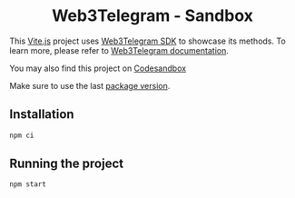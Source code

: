 <h1 align="center">Web3Telegram - Sandbox</h1>

This [Vite.js](https://vitejs.dev/) project uses [Web3Telegram SDK](https://github.com/iExecBlockchainComputing/web3telegram-sdk) to showcase its methods. To learn more, please refer to [Web3Telegram documentation](https://tools.docs.iex.ec/tools/web3telegram).

You may also find this project on [Codesandbox](https://codesandbox.io/p/github/iExecBlockchainComputing/web3telegram-sandbox/main)

Make sure to use the last [package version](https://www.npmjs.com/package/@iexec/web3telegram).

## Installation

```sh
npm ci
```

## Running the project

```sh
npm start
```
